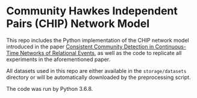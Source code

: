 # Community Hawkes Independent Pairs (CHIP) Network Model



This repo includes the Python implementation of the CHIP network model 
introduced in the paper [Consistent Community Detection in Continuous-Time Networks of Relational Events](https://arxiv.org/abs/1908.06940),
as well as the code to replicate all experiments in the aforementioned paper.

All datasets used in this repo are either available in the `storage/datasets` directory or will be automatically downloaded by the preprocessing script.

The code was run by Python 3.6.8.
